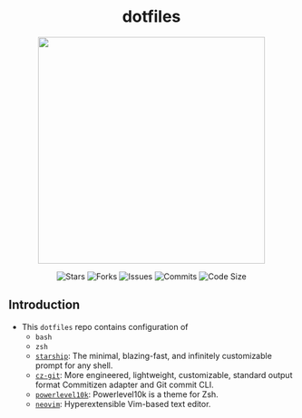 <h1 align="center">dotfiles</h1>
<p align="center">  
  <img src="https://raw.githubusercontent.com/catppuccin/catppuccin/main/assets/palette/macchiato.png" width="400" />
</p>

<p align="center">
  <img alt="Stars" src="https://badgen.net/github/stars/yuran1811/dotfiles">
  <img alt="Forks" src="https://badgen.net/github/forks/yuran1811/dotfiles">
  <img alt="Issues" src="https://badgen.net/github/issues/yuran1811/dotfiles">
  <img alt="Commits" src="https://badgen.net/github/commits/yuran1811/dotfiles">
  <img alt="Code Size" src="https://img.shields.io/github/languages/code-size/yuran1811/dotfiles">
</p>

## Introduction

- This `dotfiles` repo contains configuration of
	- `bash`
	- `zsh`
	- [`starship`](https://starship.rs/): The minimal, blazing-fast, and infinitely customizable prompt for any shell.
	- [`cz-git`](https://cz-git.qbb.sh/): More engineered, lightweight, customizable, standard output format Commitizen adapter and Git commit CLI.
	- [`powerlevel10k`](https://github.com/romkatv/powerlevel10k): Powerlevel10k is a theme for Zsh.
	- [`neovim`](https://neovim.io/): Hyperextensible Vim-based text editor.
